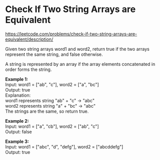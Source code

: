 # Check If Two String Arrays are Equivalent
https://leetcode.com/problems/check-if-two-string-arrays-are-equivalent/description/

Given two string arrays word1 and word2, return true if the two arrays represent the same string, and false otherwise.

A string is represented by an array if the array elements concatenated in order forms the string.

<b>Example 1:</b>\
Input: word1 = ["ab", "c"], word2 = ["a", "bc"]\
Output: true\
Explanation:\
word1 represents string "ab" + "c" -> "abc"\
word2 represents string "a" + "bc" -> "abc"\
The strings are the same, so return true.

<b>Example 2:</b>\
Input: word1 = ["a", "cb"], word2 = ["ab", "c"]\
Output: false

<b>Example 3:</b>\
Input: word1  = ["abc", "d", "defg"], word2 = ["abcddefg"]\
Output: true